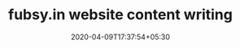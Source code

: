 ---
title: "fubsy.in website content writing"
image: /images/clients/logo-fubsy.png
tags: ["content"]
description: "https://drive.google.com/open?id=1lTQhiyT3m8MytDZLvqQ7rdys596TQsHC"
date: 2020-04-09T17:37:54+05:30
draft: false
---